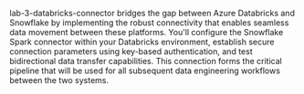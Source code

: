 lab-3-databricks-connector bridges the gap between Azure Databricks and Snowflake by implementing the robust connectivity that enables seamless data movement between these platforms. You'll configure the Snowflake Spark connector within your Databricks environment, establish secure connection parameters using key-based authentication, and test bidirectional data transfer capabilities. This connection forms the critical pipeline that will be used for all subsequent data engineering workflows between the two systems.